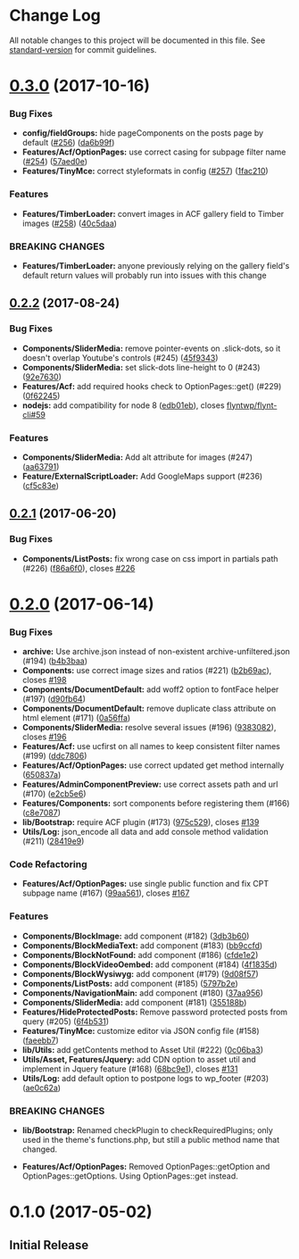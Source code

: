 # Change Log

All notable changes to this project will be documented in this file. See [standard-version](https://github.com/conventional-changelog/standard-version) for commit guidelines.

<a name="0.3.0"></a>
# [0.3.0](https://github.com/flyntwp/flynt-starter-theme/compare/v0.2.2...v0.3.0) (2017-10-16)


### Bug Fixes

* **config/fieldGroups:** hide pageComponents on the posts page by default ([#256](https://github.com/flyntwp/flynt-starter-theme/issues/256)) ([da6b99f](https://github.com/flyntwp/flynt-starter-theme/commit/da6b99f))
* **Features/Acf/OptionPages:** use correct casing for subpage filter name ([#254](https://github.com/flyntwp/flynt-starter-theme/issues/254)) ([57aed0e](https://github.com/flyntwp/flynt-starter-theme/commit/57aed0e))
* **Features/TinyMce:** correct styleformats in config ([#257](https://github.com/flyntwp/flynt-starter-theme/issues/257)) ([1fac210](https://github.com/flyntwp/flynt-starter-theme/commit/1fac210))


### Features

* **Features/TimberLoader:** convert images in ACF gallery field to Timber images ([#258](https://github.com/flyntwp/flynt-starter-theme/issues/258)) ([40c5daa](https://github.com/flyntwp/flynt-starter-theme/commit/40c5daa))


### BREAKING CHANGES

* **Features/TimberLoader:** anyone previously relying on the gallery field's default return values will
probably run into issues with this change



<a name="0.2.2"></a>
## [0.2.2](https://github.com/flyntwp/flynt-starter-theme/compare/v0.2.1...v0.2.2) (2017-08-24)


### Bug Fixes

* **Components/SliderMedia:** remove pointer-events on .slick-dots, so it doesn't overlap Youtube's controls (#245) ([45f9343](https://github.com/flyntwp/flynt-starter-theme/commit/45f9343))
* **Components/SliderMedia:** set slick-dots line-height to 0 (#243) ([92e7630](https://github.com/flyntwp/flynt-starter-theme/commit/92e7630))
* **Features/Acf:** add required hooks check to OptionPages::get() (#229) ([0f62245](https://github.com/flyntwp/flynt-starter-theme/commit/0f62245))
* **nodejs:** add compatibility for node 8 ([edb01eb](https://github.com/flyntwp/flynt-starter-theme/commit/edb01eb)), closes [flyntwp/flynt-cli#59](https://github.com/flyntwp/flynt-cli/issues/59)


### Features

* **Components/SliderMedia:** Add alt attribute for images (#247) ([aa63791](https://github.com/flyntwp/flynt-starter-theme/commit/aa63791))
* **Feature/ExternalScriptLoader:** Add GoogleMaps support (#236) ([cf5c83e](https://github.com/flyntwp/flynt-starter-theme/commit/cf5c83e))



<a name="0.2.1"></a>
## [0.2.1](https://github.com/flyntwp/flynt-starter-theme/compare/v0.2.0...v0.2.1) (2017-06-20)


### Bug Fixes

* **Components/ListPosts:** fix wrong case on css import in partials path (#226) ([f86a6f0](https://github.com/flyntwp/flynt-starter-theme/commit/f86a6f0)), closes [#226](https://github.com/flyntwp/flynt-starter-theme/issues/226)



<a name="0.2.0"></a>
# [0.2.0](https://github.com/flyntwp/flynt-starter-theme/compare/v0.1.0...v0.2.0) (2017-06-14)


### Bug Fixes

* **archive:** Use archive.json instead of non-existent archive-unfiltered.json (#194) ([b4b3baa](https://github.com/flyntwp/flynt-starter-theme/commit/b4b3baa))
* **Components:** use correct image sizes and ratios (#221) ([b2b69ac](https://github.com/flyntwp/flynt-starter-theme/commit/b2b69ac)), closes [#198](https://github.com/flyntwp/flynt-starter-theme/issues/198)
* **Components/DocumentDefault:** add woff2 option to fontFace helper (#197) ([d90fb64](https://github.com/flyntwp/flynt-starter-theme/commit/d90fb64))
* **Components/DocumentDefault:** remove duplicate class attribute on html element (#171) ([0a56ffa](https://github.com/flyntwp/flynt-starter-theme/commit/0a56ffa))
* **Components/SliderMedia:** resolve several issues (#196) ([9383082](https://github.com/flyntwp/flynt-starter-theme/commit/9383082)), closes [#196](https://github.com/flyntwp/flynt-starter-theme/issues/196)
* **Features/Acf:** use ucfirst on all names to keep consistent filter names (#199) ([ddc7806](https://github.com/flyntwp/flynt-starter-theme/commit/ddc7806))
* **Features/Acf/OptionPages:** use correct updated get method internally ([650837a](https://github.com/flyntwp/flynt-starter-theme/commit/650837a))
* **Features/AdminComponentPreview:** use correct assets path and url (#170) ([e2cb5e6](https://github.com/flyntwp/flynt-starter-theme/commit/e2cb5e6))
* **Features/Components:** sort components before registering them (#166) ([c8e7087](https://github.com/flyntwp/flynt-starter-theme/commit/c8e7087))
* **lib/Bootstrap:** require ACF plugin (#173) ([975c529](https://github.com/flyntwp/flynt-starter-theme/commit/975c529)), closes [#139](https://github.com/flyntwp/flynt-starter-theme/issues/139)
* **Utils/Log:** json_encode all data and add console method validation (#211) ([28419e9](https://github.com/flyntwp/flynt-starter-theme/commit/28419e9))


### Code Refactoring

* **Features/Acf/OptionPages:** use single public function and fix CPT subpage name (#167) ([99aa561](https://github.com/flyntwp/flynt-starter-theme/commit/99aa561)), closes [#167](https://github.com/flyntwp/flynt-starter-theme/issues/167)


### Features

* **Components/BlockImage:** add component (#182) ([3db3b60](https://github.com/flyntwp/flynt-starter-theme/commit/3db3b60))
* **Components/BlockMediaText:** add component (#183) ([bb9ccfd](https://github.com/flyntwp/flynt-starter-theme/commit/bb9ccfd))
* **Components/BlockNotFound:** add component (#186) ([cfde1e2](https://github.com/flyntwp/flynt-starter-theme/commit/cfde1e2))
* **Components/BlockVideoOembed:** add component (#184) ([4f1835d](https://github.com/flyntwp/flynt-starter-theme/commit/4f1835d))
* **Components/BlockWysiwyg:** add component (#179) ([9d08f57](https://github.com/flyntwp/flynt-starter-theme/commit/9d08f57))
* **Components/ListPosts:** add component (#185) ([5797b2e](https://github.com/flyntwp/flynt-starter-theme/commit/5797b2e))
* **Components/NavigationMain:** add component (#180) ([37aa956](https://github.com/flyntwp/flynt-starter-theme/commit/37aa956))
* **Components/SliderMedia:** add component (#181) ([355188b](https://github.com/flyntwp/flynt-starter-theme/commit/355188b))
* **Features/HideProtectedPosts:** Remove password protected posts from query (#205) ([6f4b531](https://github.com/flyntwp/flynt-starter-theme/commit/6f4b531))
* **Features/TinyMce:** customize editor via JSON config file (#158) ([faeebb7](https://github.com/flyntwp/flynt-starter-theme/commit/faeebb7))
* **lib/Utils:** add getContents method to Asset Util (#222) ([0c06ba3](https://github.com/flyntwp/flynt-starter-theme/commit/0c06ba3))
* **Utils/Asset, Features/Jquery:** add CDN option to asset util and implement in Jquery feature (#168) ([68bc9e1](https://github.com/flyntwp/flynt-starter-theme/commit/68bc9e1)), closes [#131](https://github.com/flyntwp/flynt-starter-theme/issues/131)
* **Utils/Log:** add default option to postpone logs to wp_footer (#203) ([ae0c62a](https://github.com/flyntwp/flynt-starter-theme/commit/ae0c62a))


### BREAKING CHANGES

* **lib/Bootstrap:** Renamed checkPlugin to checkRequiredPlugins; only used in the theme's functions.php, but still a public method name that changed.

* **Features/Acf/OptionPages:** Removed OptionPages::getOption and OptionPages::getOptions. Using OptionPages::get instead.



<a name="0.1.0"></a>
# 0.1.0 (2017-05-02)


## Initial Release
